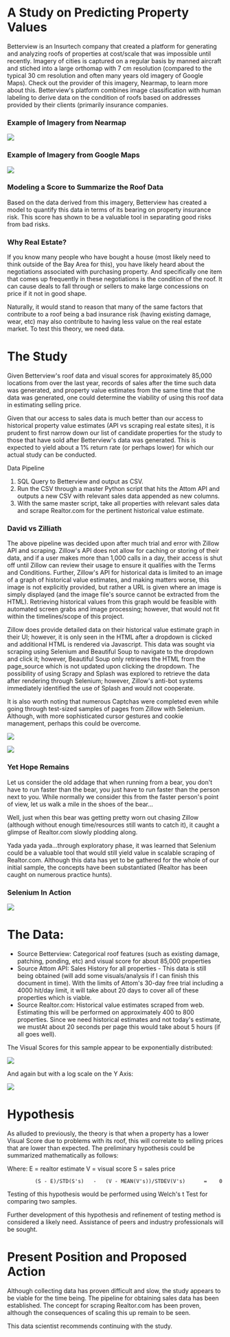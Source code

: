# A Study on Predicting Property Values

Betterview is an Insurtech company that created a platform for generating and analyzing roofs of properties at cost/scale that was impossible until recently. Imagery of cities is captured on a regular basis by manned aircraft and stiched into a large orthomap with 7 cm resolution (compared to the typical 30 cm resolution and often many years old imagery of Google Maps). Check out the provider of this imagery, Nearmap, to learn more about this. Betterview's platform combines image classification with human labeling to derive data on the condition of roofs based on addresses provided by their clients (primarily insurance companies.

### Example of Imagery from Nearmap
![](/images/nearmap_example.png)

### Example of Imagery from Google Maps
![](/images/google_example.png)

### Modeling a Score to Summarize the Roof Data
Based on the data derived from this imagery, Betterview has created a model to quantify this data in terms of its bearing on property insurance risk. This score has shown to be a valuable tool in separating good risks from bad risks. 

### Why Real Estate?
If you know many people who have bought a house (most likely need to think outside of the Bay Area for this), you have likely heard about the negotiations associated with purchasing property. And specifically one item that comes up frequently in these negotiations is the condition of the roof. It can cause deals to fall through or sellers to make large concessions on price if it not in good shape.

Naturally, it would stand to reason that many of the same factors that contribute to a roof being a bad insurance risk (having existing damage, wear, etc) may also contribute to having less value on the real estate market. To test this theory, we need data.

# The Study

Given Betterview's roof data and visual scores for approximately 85,000 locations from over the last year, records of sales after the time such data was generated, and property value estimates from the same time that the data was generated, one could determine the viability of using this roof data in estimating selling price. 

Given that our access to sales data is much better than our access to historical property value estimates (API vs scraping real estate sites), it is prudent to first narrow down our list of candidate properties for the study to those that have sold after Betterview's data was generated. This is expected to yield about a 1% return rate (or perhaps lower) for which our actual study can be conducted.

Data Pipeline
1. SQL Query to Betterview and output as CSV.
2. Run the CSV through a master Python script that hits the Attom API and outputs a new CSV with relevant sales data appended as new columns.
3. With the same master script, take all properties with relevant sales data and scrape Realtor.com for the pertinent historical value estimate.

### David vs Zilliath
The above pipeline was decided upon after much trial and error with Zillow API and scraping. Zillow's API does not allow for caching or storing of their data, and if a user makes more than 1,000 calls in a day, their access is shut off until Zillow can review their usage to ensure it qualifies with the Terms and Conditions. Further, Zillow's API for historical data is limited to an image of a graph of historical value estimates, and making matters worse, this image is not explicitly provided, but rather a URL is given where an image is simply displayed (and the image file's source cannot be extracted from the HTML). Retrieving historical values from this graph would be feasible with automated screen grabs and image processing; however, that would not fit within the timelines/scope of this project. 

Zillow does provide detailed data on their historical value estimate graph in their UI; however, it is only seen in the HTML after a dropdown is clicked and additional HTML is rendered via Javascript. This data was sought via scraping using Selenium and Beautiful Soup to navigate to the dropdown and click it; however, Beautiful Soup only retrieves the HTML from the page_source which is not updated upon clicking the dropdown. The possibility of using Scrapy and Splash was explored to retrieve the data after rendering through Selenium; however, Zillow's anti-bot systems immediately identified the use of Splash and would not cooperate.

It is also worth noting that numerous Captchas were completed even while going through test-sized samples of pages from Zillow with Selenium. Although, with more sophisticated cursor gestures and cookie management, perhaps this could be overcome. 

![](/images/captcha.png)

![](/images/terminator.png)


### Yet Hope Remains
Let us consider the old addage that when running from a bear, you don't have to run faster than the bear, you just have to run faster than the person next to you. While normally we consider this from the faster person's point of view, let us walk a mile in the shoes of the bear...

Well, just when this bear was getting pretty worn out chasing Zillow (although without enough time/resources still wants to catch it), it caught a glimpse of Realtor.com slowly plodding along. 

Yada yada yada...through exploratory phase, it was learned that Selenium could be a valuable tool that would still yield value in scalable scraping of Realtor.com. Although this data has yet to be gathered for the whole of our initial sample, the concepts have been substantiated (Realtor has been caught on numerous practice hunts).

### Selenium In Action
![](/images/selenium_demo.gif)

# The Data:

* Source Betterview: Categorical roof features (such as existing damage, patching, ponding, etc) and visual score for about 85,000 properties
* Source Attom API: Sales History for all properties - This data is still being obtained (will add some visuals/analysis if I can finish this document in time). With the limits of Attom's 30-day free trial including a 4000 hit/day limit, it will take about 20 days to cover all of these properties which is viable. 
* Source Realtor.com: Historical value estimates scraped from web. Estimating this will be performed on approximately 400 to 800 properties. Since we need historical estimates and not today's estimate, we mustAt about 20 seconds per page this would take about 5 hours (if all goes well). 

The Visual Scores for this sample appear to be exponentially distributed:

![](/images/visual_score_hist.png)

And again but with a log scale on the Y Axis:

![](/images/visual_score_hist_log.png)

# Hypothesis
As alluded to previously, the theory is that when a property has a lower Visual Score due to problems with its roof, this will correlate to selling prices that are lower than expected. The preliminary hypothesis could be summarized mathematically as follows:

Where:
E = realtor estimate
V = visual score
S = sales price
        
             (S - E)/STD(S's)   -   (V - MEAN(V's))/STDEV(V's)      =    0 

Testing of this hypothesis would be performed using Welch's t Test for comparing two samples.

Further development of this hypothesis and refinement of testing method is considered a likely need. Assistance of peers and industry professionals will be sought.

# Present Position and Proposed Action
Although collecting data has proven difficult and slow, the study appears to be viable for the time being. The pipeline for obtaining sales data has been established. The concept for scraping Realtor.com has been proven, although the consequences of scaling this up remain to be seen. 

This data scientist recommends continuing with the study.

